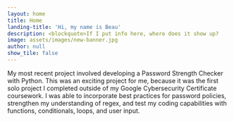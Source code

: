 ```yaml
---
layout: home
title: Home
landing-title: 'Hi, my name is Beau'
description: <blockquote>If I put info here, where does it show up?
image: assets/images/new-banner.jpg
author: null
show_tile: false
---
```


My most recent project involved developing a Password Strength Checker with Python. This was an exciting project for me, because it was the first solo project I completed outside of my Google Cybersecurity Certificate coursework. I was able to incorporate best practices for password policies, strengthen my understanding of regex, and test my coding capabilities with functions, conditionals, loops, and user input.  
